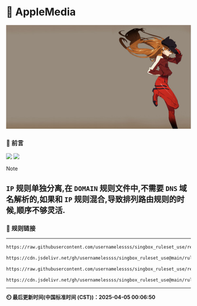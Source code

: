 
# 🧸 AppleMedia
![](https://raw.githubusercontent.com/usernamelessss/picture-bed/main/images/202504042256831.jpg)
### 📣 前言
![](https://shields.io/badge/-移除重复规则-ff69b4) ![](https://shields.io/badge/-IP&nbsp;规则单独存放不与&nbsp;DOMAIN&nbsp;等混合-green)
> [!NOTE]
**`IP` 规则单独分离,在 `DOMAIN` 规则文件中,不需要 `DNS` 域名解析的,如果和 `IP` 规则混合,导致排列路由规则的时候,顺序不够灵活.**
---

###  🔗 规则链接
---

```url
https://raw.githubusercontent.com/usernamelessss/singbox_ruleset_use/refs/heads/main/rule/AppleMedia/AppleMedia_No_IP.json
```

```url
https://cdn.jsdelivr.net/gh/usernamelessss/singbox_ruleset_use@main/rule/AppleMedia/AppleMedia_No_IP.json
```

```url
https://raw.githubusercontent.com/usernamelessss/singbox_ruleset_use/refs/heads/main/rule/AppleMedia/AppleMedia_No_IP.srs
```

```url
https://cdn.jsdelivr.net/gh/usernamelessss/singbox_ruleset_use@main/rule/AppleMedia/AppleMedia_No_IP.srs
```

---
**⏲️ 最后更新时间(中国标准时间 (CST))：2025-04-05 00:06:50**
